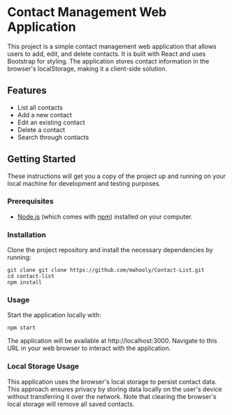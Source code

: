 # Contact Management Web Application

This project is a simple contact management web application that allows users to add, edit, and delete contacts. It is
built with React and uses Bootstrap for styling. The application stores contact information in the browser's
localStorage, making it a client-side solution.

## Features

- List all contacts
- Add a new contact
- Edit an existing contact
- Delete a contact
- Search through contacts

## Getting Started

These instructions will get you a copy of the project up and running on your local machine for development and testing
purposes.

### Prerequisites

- [Node.js](https://nodejs.org/en/) (which comes with [npm](http://npmjs.com)) installed on your computer.

### Installation

Clone the project repository and install the necessary dependencies by running:

```shell
git clone git clone https://github.com/mahooly/Contact-List.git
cd contact-list
npm install
```

### Usage

Start the application locally with:

```shell
npm start
```

The application will be available at http://localhost:3000. Navigate to this URL in your web browser to interact with
the application.

### Local Storage Usage

This application uses the browser's local storage to persist contact data. This approach ensures privacy by storing data
locally on the user's device without transferring it over the network. Note that clearing the browser's local storage
will remove all saved contacts.